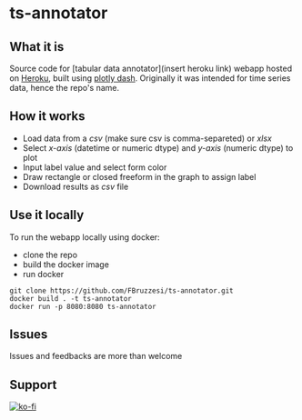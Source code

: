# ts-annotator

## What it is

Source code for [tabular data annotator](insert heroku link) webapp hosted on [Heroku](https://www.heroku.com/), built using [plotly dash](https://plotly.com/dash/). Originally it was intended for time series data, hence the repo's name.

## How it works

- Load data from a _csv_ (make sure csv is comma-separeted) or _xlsx_
- Select _x-axis_ (datetime or numeric dtype) and _y-axis_ (numeric dtype) to plot
- Input label value and select form color
- Draw rectangle or closed freeform in the graph to assign label
- Download results as _csv_ file

## Use it locally

To run the webapp locally using docker:
- clone the repo
- build the docker image
- run docker

```
git clone https://github.com/FBruzzesi/ts-annotator.git
docker build . -t ts-annotator
docker run -p 8080:8080 ts-annotator
```


## Issues

Issues and feedbacks are more than welcome

## Support

[![ko-fi](https://ko-fi.com/img/githubbutton_sm.svg)](https://ko-fi.com/L3L37807E)
